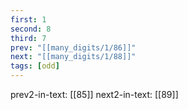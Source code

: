 ```yaml
---
first: 1
second: 8
third: 7
prev: "[[many_digits/1/86]]"
next: "[[many_digits/1/88]]"
tags: [odd]
---
```

prev2-in-text: [[85]]
next2-in-text: [[89]]
